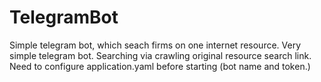 # TelegramBot
Simple telegram bot, which seach firms on one internet resource. Very simple telegram bot. Searching via crawling original resource search link. Need to configure application.yaml before starting (bot name and token.)
